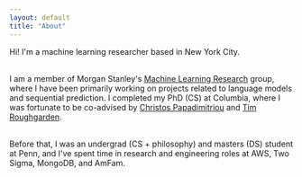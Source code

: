 ```yaml
---
layout: default
title: "About"
---
```


Hi! I'm a machine learning researcher based in New York City.<br><br>

I am a member of Morgan Stanley's [Machine Learning Research](https://www.morganstanley.com/about-us/technology/machine-learning-research-papers) group, where I have been primarily working on projects related to language models and sequential prediction.
I completed my PhD (CS) at Columbia, where I was fortunate to be co-advised by [Christos Papadimitriou](https://www.engineering.columbia.edu/faculty/christos-papadimitriou) and [Tim Roughgarden](https://timroughgarden.org/).<br><br>

Before that, I was an undergrad (CS + philosophy) and masters (DS) student at Penn, and I've spent time in research and engineering roles at AWS, Two Sigma, MongoDB, and AmFam.
